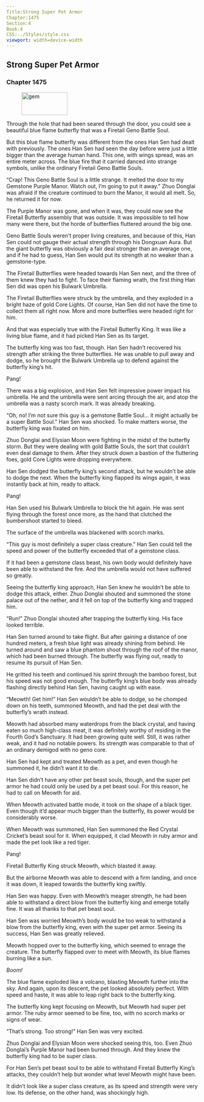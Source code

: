 ```yaml
---
Title:Strong Super Pet Armor 
Chapter:1475 
Section:4 
Book:4 
CSS:../Styles/style.css 
viewport: width=device-width
---
```

  
## Strong Super Pet Armor
### Chapter 1475
  
<figure>
	<img src="../Images/gem.gif" alt="gem" id="gem" width="120" height="60" />
</figure>
  

  
Through the hole that had been seared through the door, you could see a beautiful blue flame butterfly that was a Firetail Geno Battle Soul.

But this blue flame butterfly was different from the ones Han Sen had dealt with previously. The ones Han Sen had seen the day before were just a little bigger than the average human hand. This one, with wings spread, was an entire meter across. The blue fire that it carried danced into strange symbols, unlike the ordinary Firetail Geno Battle Souls.

“Crap! This Geno Battle Soul is a little strange. It melted the door to my Gemstone Purple Manor. Watch out, I’m going to put it away.” Zhuo Donglai was afraid if the creature continued to burn the Manor, it would all melt. So, he returned it for now.

The Purple Manor was gone, and when it was, they could now see the Firetail Butterfly assembly that was outside. It was impossible to tell how many were there, but the horde of butterflies fluttered around the big one.

Geno Battle Souls weren’t proper living creatures, and because of this, Han Sen could not gauge their actual strength through his Dongxuan Aura. But the giant butterfly was obviously a fair deal stronger than an average one, and if he had to guess, Han Sen would put its strength at no weaker than a gemstone-type.

The Firetail Butterflies were headed towards Han Sen next, and the three of them knew they had to fight. To face their flaming wrath, the first thing Han Sen did was open his Bulwark Umbrella.

The Firetail Butterflies were struck by the umbrella, and they exploded in a bright haze of gold Core Lights. Of course, Han Sen did not have the time to collect them all right now. More and more butterflies were headed right for him.

And that was especially true with the Firetail Butterfly King. It was like a living blue flame, and it had picked Han Sen as its target.

The butterfly king was too fast, though. Han Sen hadn’t recovered his strength after striking the three butterflies. He was unable to pull away and dodge, so he brought the Bulwark Umbrella up to defend against the butterfly king’s hit.

Pang!

There was a big explosion, and Han Sen felt impressive power impact his umbrella. He and the umbrella were sent arcing through the air, and atop the umbrella was a nasty scorch mark. It was already breaking.

“Oh, no! I’m not sure this guy is a gemstone Battle Soul… it might actually be a super Battle Soul.” Han Sen was shocked. To make matters worse, the butterfly king was fixated on him.

Zhuo Donglai and Elysian Moon were fighting in the midst of the butterfly storm. But they were dealing with gold Battle Souls, the sort that couldn’t even deal damage to them. After they struck down a bastion of the fluttering foes, gold Core Lights were dropping everywhere.

Han Sen dodged the butterfly king’s second attack, but he wouldn’t be able to dodge the next. When the butterfly king flapped its wings again, it was instantly back at him, ready to attack.

Pang!

Han Sen used his Bulwark Umbrella to block the hit again. He was sent flying through the forest once more, as the hand that clutched the bumbershoot started to bleed.

The surface of the umbrella was blackened with scorch marks.

“This guy is most definitely a super class creature.” Han Sen could tell the speed and power of the butterfly exceeded that of a gemstone class.

If it had been a gemstone class beast, his own body would definitely have been able to withstand the fire. And the umbrella would not have suffered so greatly.

Seeing the butterfly king approach, Han Sen knew he wouldn’t be able to dodge this attack, either. Zhuo Donglai shouted and summoned the stone palace out of the nether, and it fell on top of the butterfly king and trapped him.

“Run!” Zhuo Donglai shouted after trapping the butterfly king. His face looked terrible.

Han Sen turned around to take flight. But after gaining a distance of one hundred meters, a fresh blue light was already shining from behind. He turned around and saw a blue phantom shoot through the roof of the manor, which had been burned through. The butterfly was flying out, ready to resume its pursuit of Han Sen.

He gritted his teeth and continued his sprint through the bamboo forest, but his speed was not good enough. The butterfly king’s blue body was already flashing directly behind Han Sen, having caught up with ease.

“Meowth! Get him!” Han Sen wouldn’t be able to dodge, so he chomped down on his teeth, summoned Meowth, and had the pet deal with the butterfly’s wrath instead.

Meowth had absorbed many waterdrops from the black crystal, and having eaten so much high-class meat, it was definitely worthy of residing in the Fourth God’s Sanctuary. It had been growing quite well. Still, it was rather weak, and it had no notable powers. Its strength was comparable to that of an ordinary demigod with no geno core.

Han Sen had kept and treated Meowth as a pet, and even though he summoned it, he didn’t want it to die.

Han Sen didn’t have any other pet beast souls, though, and the super pet armor he had could only be used by a pet beast soul. For this reason, he had to call on Meowth for aid.

When Meowth activated battle mode, it took on the shape of a black tiger. Even though it’d appear much bigger than the butterfly, its power would be considerably worse.

When Meowth was summoned, Han Sen summoned the Red Crystal Cricket’s beast soul for it. When equipped, it clad Meowth in ruby armor and made the pet look like a red tiger.

Pang!

Firetail Butterfly King struck Meowth, which blasted it away.

But the airborne Meowth was able to descend with a firm landing, and once it was down, it leaped towards the butterfly king swiftly.

Han Sen was happy. Even with Meowth’s meager strength, he had been able to withstand a direct blow from the butterfly king and emerge totally fine. It was all thanks to that pet beast soul.

Han Sen was worried Meowth’s body would be too weak to withstand a blow from the butterfly king, even with the super pet armor. Seeing its success, Han Sen was greatly relieved.

Meowth hopped over to the butterfly king, which seemed to enrage the creature. The butterfly flapped over to meet with Meowth, its blue flames burning like a sun.

*Boom!*

The blue flame exploded like a volcano, blasting Meowth further into the sky. And again, upon its descent, the pet looked absolutely perfect. With speed and haste, it was able to leap right back to the butterfly king.

The butterfly king kept focusing on Meowth, but Meowth had super pet armor. The ruby armor seemed to be fine, too, with no scorch marks or signs of wear.

“That’s strong. Too strong!” Han Sen was very excited.

Zhuo Donglai and Elysian Moon were shocked seeing this, too. Even Zhuo Donglai’s Purple Manor had been burned through. And they knew the butterfly king had to be super class.

For Han Sen’s pet beast soul to be able to withstand Firetail Butterfly King’s attacks, they couldn’t help but wonder what level Meowth might have been.

It didn’t look like a super class creature, as its speed and strength were very low. Its defense, on the other hand, was shockingly high.